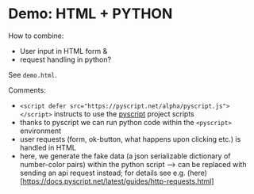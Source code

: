 # Demo: HTML + PYTHON
How to combine:
* User input in HTML form & 
* request handling in python?

See `demo.html`.

Comments:
* `<script defer src="https://pyscript.net/alpha/pyscript.js"></script>` instructs to use the [pyscript](https://docs.pyscript.net/latest/index.html) project scripts 
* thanks to pyscript we can run python code within the `<pyscript>` environment
* user requests (form, ok-button, what happens upon clicking etc.) is handled in HTML
* here, we generate the fake data (a json serializable dictionary of number-color pairs) within the python script --> can be replaced with sending an api request instead; for details see e.g. (here)[https://docs.pyscript.net/latest/guides/http-requests.html]
